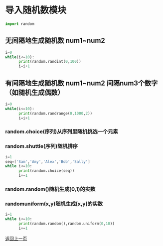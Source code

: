 # 导入随机数模块


```python
import random
```

## 无间隔地生成随机数 num1~num2


```python
i=0
while(i<=10):
      print(random.randint(0,100))
      i=i+1
```

## 有间隔地生成随机数 num1~num2 间隔num3个数字 （如随机生成偶数）


```python
i=0
while(i<=10):
      print(random.randrange(0,1000,2))
      i=i+1
```

### random.choice(序列)从序列里随机挑选一个元素

### random.shuttle(序列)随机排序


```python
i=1
seq=['Sam','Amy','Alex','Bob','Sally']
while i<=10:
      print(random.choice(seq))
      i+=1
```

### random.random()随机生成[0,1)的实数

### randomuniform(x,y)随机生成[x,y]的实数


```python
i=1
while i<=10:
      print(random.random(),random.uniform(0,10))
      i+=1
```

[返回上一页](python.html)
